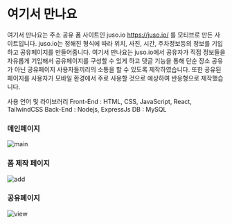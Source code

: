 # 여기서 만나요
여기서 만나요는 주소 공유 폼 사이트인 juso.io <https://juso.io/> 를 모티브로 만든 사이트입니다.
juso.io는 정해진 형식에 따라 위치, 사진, 시간, 주차정보등의 정보를 기입하고 공유페이지를 만들어줍니다.
여기서 만나요는 juso.io에서 공유자가 직접 정보들을 자유롭게 기입해서 공유페이지를 구성할 수 있게 하고 댓글 기능을 통해 단순 장소 공유가 아닌 공유페이지 사용자들끼리의 소통을 할 수 있도록 제작하였습니다.
또한 공유된 페이지를 사용자가 모바일 환경에서 주로 사용할 것으로 예상하여 반응형으로 제작했습니다.

사용 언어 및 라이브러리
Front-End : HTML, CSS, JavaScript, React, TailwindCSS
Back-End : Nodejs, ExpressJs
DB : MySQL

### 메인페이지
![main](https://github.com/frontendteam2/client/assets/79183851/def1822b-6556-4aba-b90e-8061dcbcfdfd)

### 폼 제작 페이지
![add](https://github.com/frontendteam2/client/assets/79183851/4dbb7dcb-d66c-4a7d-8884-c29c0aec3516)

### 공유페이지
![view](https://github.com/frontendteam2/client/assets/79183851/2832a701-ccef-446b-9c6f-9593977cccfc)
